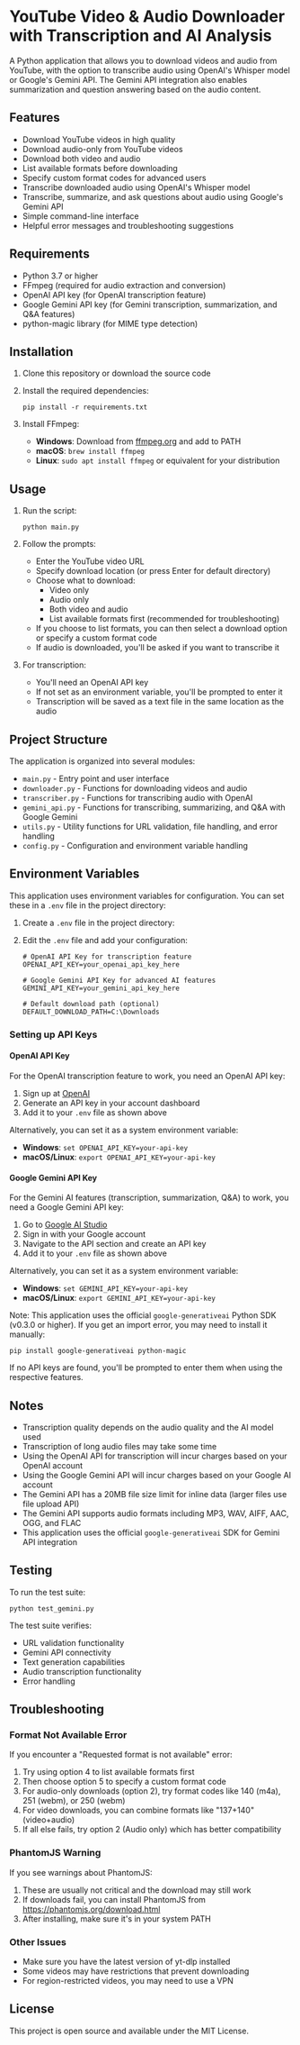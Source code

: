 # YouTube Video & Audio Downloader with Transcription and AI Analysis

A Python application that allows you to download videos and audio from YouTube, with the option to transcribe audio using OpenAI's Whisper model or Google's Gemini API. The Gemini API integration also enables summarization and question answering based on the audio content.

## Features

- Download YouTube videos in high quality
- Download audio-only from YouTube videos
- Download both video and audio
- List available formats before downloading
- Specify custom format codes for advanced users
- Transcribe downloaded audio using OpenAI's Whisper model
- Transcribe, summarize, and ask questions about audio using Google's Gemini API
- Simple command-line interface
- Helpful error messages and troubleshooting suggestions

## Requirements

- Python 3.7 or higher
- FFmpeg (required for audio extraction and conversion)
- OpenAI API key (for OpenAI transcription feature)
- Google Gemini API key (for Gemini transcription, summarization, and Q&A features)
- python-magic library (for MIME type detection)

## Installation

1. Clone this repository or download the source code

2. Install the required dependencies:
   ```
   pip install -r requirements.txt
   ```

3. Install FFmpeg:
   - **Windows**: Download from [ffmpeg.org](https://ffmpeg.org/download.html) and add to PATH
   - **macOS**: `brew install ffmpeg`
   - **Linux**: `sudo apt install ffmpeg` or equivalent for your distribution

## Usage

1. Run the script:
   ```
   python main.py
   ```

2. Follow the prompts:
   - Enter the YouTube video URL
   - Specify download location (or press Enter for default directory)
   - Choose what to download:
     - Video only
     - Audio only
     - Both video and audio
     - List available formats first (recommended for troubleshooting)
   - If you choose to list formats, you can then select a download option or specify a custom format code
   - If audio is downloaded, you'll be asked if you want to transcribe it

3. For transcription:
   - You'll need an OpenAI API key
   - If not set as an environment variable, you'll be prompted to enter it
   - Transcription will be saved as a text file in the same location as the audio

## Project Structure

The application is organized into several modules:

- `main.py` - Entry point and user interface
- `downloader.py` - Functions for downloading videos and audio
- `transcriber.py` - Functions for transcribing audio with OpenAI
- `gemini_api.py` - Functions for transcribing, summarizing, and Q&A with Google Gemini
- `utils.py` - Utility functions for URL validation, file handling, and error handling
- `config.py` - Configuration and environment variable handling

## Environment Variables

This application uses environment variables for configuration. You can set these in a `.env` file in the project directory:

1. Create a `.env` file in the project directory:

2. Edit the `.env` file and add your configuration:

   ```
   # OpenAI API Key for transcription feature
   OPENAI_API_KEY=your_openai_api_key_here

   # Google Gemini API Key for advanced AI features
   GEMINI_API_KEY=your_gemini_api_key_here

   # Default download path (optional)
   DEFAULT_DOWNLOAD_PATH=C:\Downloads
   ```

### Setting up API Keys

#### OpenAI API Key

For the OpenAI transcription feature to work, you need an OpenAI API key:

1. Sign up at [OpenAI](https://platform.openai.com/signup)
2. Generate an API key in your account dashboard
3. Add it to your `.env` file as shown above

Alternatively, you can set it as a system environment variable:
   - **Windows**: `set OPENAI_API_KEY=your-api-key`
   - **macOS/Linux**: `export OPENAI_API_KEY=your-api-key`

#### Google Gemini API Key

For the Gemini AI features (transcription, summarization, Q&A) to work, you need a Google Gemini API key:

1. Go to [Google AI Studio](https://ai.google.dev/)
2. Sign in with your Google account
3. Navigate to the API section and create an API key
4. Add it to your `.env` file as shown above

Alternatively, you can set it as a system environment variable:
   - **Windows**: `set GEMINI_API_KEY=your-api-key`
   - **macOS/Linux**: `export GEMINI_API_KEY=your-api-key`

Note: This application uses the official `google-generativeai` Python SDK (v0.3.0 or higher). If you get an import error, you may need to install it manually:
```
pip install google-generativeai python-magic
```

If no API keys are found, you'll be prompted to enter them when using the respective features.

## Notes

- Transcription quality depends on the audio quality and the AI model used
- Transcription of long audio files may take some time
- Using the OpenAI API for transcription will incur charges based on your OpenAI account
- Using the Google Gemini API will incur charges based on your Google AI account
- The Gemini API has a 20MB file size limit for inline data (larger files use file upload API)
- The Gemini API supports audio formats including MP3, WAV, AIFF, AAC, OGG, and FLAC
- This application uses the official `google-generativeai` SDK for Gemini API integration

## Testing

To run the test suite:

```
python test_gemini.py
```

The test suite verifies:
- URL validation functionality
- Gemini API connectivity
- Text generation capabilities
- Audio transcription functionality
- Error handling

## Troubleshooting

### Format Not Available Error

If you encounter a "Requested format is not available" error:

1. Try using option 4 to list available formats first
2. Then choose option 5 to specify a custom format code
3. For audio-only downloads (option 2), try format codes like 140 (m4a), 251 (webm), or 250 (webm)
4. For video downloads, you can combine formats like "137+140" (video+audio)
5. If all else fails, try option 2 (Audio only) which has better compatibility

### PhantomJS Warning

If you see warnings about PhantomJS:

1. These are usually not critical and the download may still work
2. If downloads fail, you can install PhantomJS from https://phantomjs.org/download.html
3. After installing, make sure it's in your system PATH

### Other Issues

- Make sure you have the latest version of yt-dlp installed
- Some videos may have restrictions that prevent downloading
- For region-restricted videos, you may need to use a VPN

## License

This project is open source and available under the MIT License.
